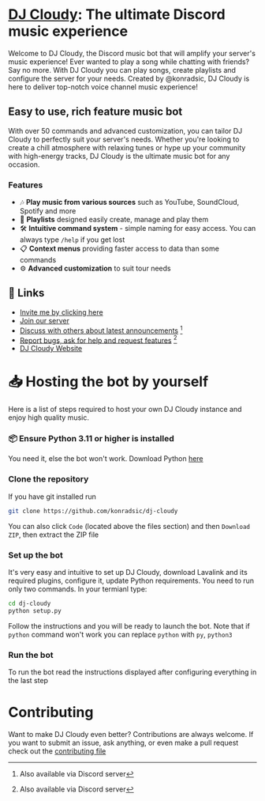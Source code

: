 # [DJ Cloudy](https://konradsic.github.io/dj-cloudy): The ultimate Discord music experience
Welcome to DJ Cloudy, the Discord music bot that will amplify your server's music experience! Ever wanted to play a song while chatting with friends? Say no more. With DJ Cloudy you can play songs, create playlists and configure the server for your needs. Created by @konradsic, DJ Cloudy is here to deliver top-notch voice channel music experience!

## Easy to use, rich feature music bot
With over 50 commands and advanced customization, you can tailor DJ Cloudy to perfectly suit your server's needs. Whether you're looking to create a chill atmosphere with relaxing tunes or hype up your community with high-energy tracks, DJ Cloudy is the ultimate music bot for any occasion.  

### Features
* 🎶 **Play music from various sources** such as YouTube, SoundCloud, Spotify and more
* 📜 **Playlists** designed easily create, manage and play them
* 🛠️ **Intuitive command system** - simple naming for easy access. You can always type `/help` if you get lost
* 📋 **Context menus** providing faster access to data than some commands
* ⚙️ **Advanced customization** to suit tour needs

## 🔗 Links
* [Invite me by clicking here](https://dsc.gg/dj-cloudy)
* [Join our server](https://discord.gg/t6qPGdHypw)
* [Discuss with others about latest announcements](https://github.com/konradsic/dj-cloudy/discussions) [^1]
* [Report bugs, ask for help and request features](https://github.com/konradsic/dj-cloudy/issues) [^1]
* [DJ Cloudy Website](https://konradsic.github.io/dj-cloudy)

[^1]: Also available via Discord server

# 📥 Hosting the bot by yourself
Here is a list of steps required to host your own DJ Cloudy instance and enjoy high quality music.

### 📦 Ensure Python 3.11 or higher is installed
You need it, else the bot won't work. Download Python <a href="https://www.python.org/downloads/" target="_blank">here</a>

### Clone the repository
If you have git installed run
```sh
git clone https://github.com/konradsic/dj-cloudy
```
You can also click `Code` (located above the files section) and then `Download ZIP`, then extract the ZIP file

### Set up the bot
It's very easy and intuitive to set up DJ Cloudy, download Lavalink and its required plugins, configure it, update Python requirements. You need to run only two commands. In your termianl type:
```sh
cd dj-cloudy
python setup.py
```
Follow the instructions and you will be ready to launch the bot. Note that if `python` command won't work you can replace `python` with `py`, `python3`

### Run the bot
To run the bot read the instructions displayed after configuring everything in the last step

# Contributing
Want to make DJ Cloudy even better? Contributions are always welcome. If you want to submit an issue, ask anything, or even make a pull request check out the [contributing file](https://github.com/konradsic/dj-cloudy/blob/main/.github/CONTRIBUTING.md)